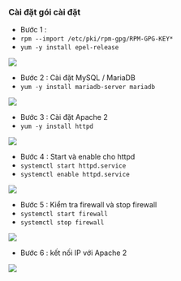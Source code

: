 ### Cài đặt gói cài đặt
- Bước 1 :
- `rpm --import /etc/pki/rpm-gpg/RPM-GPG-KEY*`
- `yum -y install epel-release`
<img src = "img/s1.png">

- Bước 2 : Cài đặt MySQL / MariaDB
-  `yum -y install mariadb-server mariadb`
<img src = "img/s2.png">

- Bước 3 : Cài đặt Apache 2
- `yum -y install httpd`
<img src = "img/s6.png">

- Bước 4 : Start và enable cho httpd
- `systemctl start httpd.service`
- `systemctl enable httpd.service`
<img src = "img/s3.png">

- Bước 5 : Kiểm tra firewall và stop firewall
- `systemctl start firewall`
- `systemctl stop firewall`
<img src = "img/s4.png">

- Bước 6 : kết nối IP với Apache 2
<img src = "img/s5.png">



